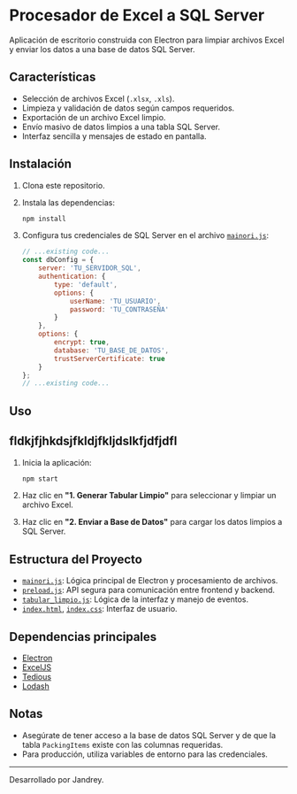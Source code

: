 # Procesador de Excel a SQL Server

Aplicación de escritorio construida con Electron para limpiar archivos Excel y enviar los datos a una base de datos SQL Server.

## Características

- Selección de archivos Excel (`.xlsx`, `.xls`).
- Limpieza y validación de datos según campos requeridos.
- Exportación de un archivo Excel limpio.
- Envío masivo de datos limpios a una tabla SQL Server.
- Interfaz sencilla y mensajes de estado en pantalla.

## Instalación

1. Clona este repositorio.
2. Instala las dependencias:

   ```sh
   npm install
   ```

3. Configura tus credenciales de SQL Server en el archivo [`mainori.js`](mainori.js):

   ```js
   // ...existing code...
   const dbConfig = {
       server: 'TU_SERVIDOR_SQL',
       authentication: {
           type: 'default',
           options: {
               userName: 'TU_USUARIO',
               password: 'TU_CONTRASEÑA'
           }
       },
       options: {
           encrypt: true,
           database: 'TU_BASE_DE_DATOS',
           trustServerCertificate: true
       }
   };
   // ...existing code...
   ```

## Uso
## fldkjfjhkdsjfkldjfkljdslkfjdfjdfl

1. Inicia la aplicación:

   ```sh
   npm start
   ```

2. Haz clic en **"1. Generar Tabular Limpio"** para seleccionar y limpiar un archivo Excel.
3. Haz clic en **"2. Enviar a Base de Datos"** para cargar los datos limpios a SQL Server.

## Estructura del Proyecto

- [`mainori.js`](mainori.js): Lógica principal de Electron y procesamiento de archivos.
- [`preload.js`](preload.js): API segura para comunicación entre frontend y backend.
- [`tabular_limpio.js`](tabular_limpio.js): Lógica de la interfaz y manejo de eventos.
- [`index.html`](index.html), [`index.css`](index.css): Interfaz de usuario.

## Dependencias principales

- [Electron](https://www.electronjs.org/)
- [ExcelJS](https://github.com/exceljs/exceljs)
- [Tedious](https://github.com/tediousjs/tedious)
- [Lodash](https://lodash.com/)

## Notas

- Asegúrate de tener acceso a la base de datos SQL Server y de que la tabla `PackingItems` existe con las columnas requeridas.
- Para producción, utiliza variables de entorno para las credenciales.

---

Desarrollado por Jandrey.